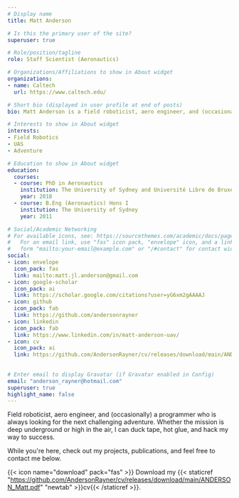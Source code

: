```yaml
---
# Display name
title: Matt Anderson

# Is this the primary user of the site?
superuser: true

# Role/position/tagline
role: Staff Scientist (Aeronautics)

# Organizations/Affiliations to show in About widget
organizations:
- name: Caltech
  url: https://www.caltech.edu/

# Short bio (displayed in user profile at end of posts)
bio: Matt Anderson is a field roboticist, aero engineer, and (occasionally) a programmer who is always looking for the next challenging adventure.

# Interests to show in About widget
interests:
- Field Robotics
- UAS
- Adventure

# Education to show in About widget
education:
  courses:
  - course: PhD in Aeronautics
    institution: The University of Sydney and Université Libre de Bruxelles
    year: 2018
  - course: B.Eng (Aeronautics) Hons I
    institution: The University of Sydney
    year: 2011

# Social/Academic Networking
# For available icons, see: https://sourcethemes.com/academic/docs/page-builder/#icons
#   For an email link, use "fas" icon pack, "envelope" icon, and a link in the
#   form "mailto:your-email@example.com" or "/#contact" for contact widget.
social:
- icon: envelope
  icon_pack: fas
  link: mailto:matt.jl.anderson@gmail.com
- icon: google-scholar
  icon_pack: ai
  link: https://scholar.google.com/citations?user=yG6xm2gAAAAJ
- icon: github
  icon_pack: fab
  link: https://github.com/andersonrayner
- icon: linkedin
  icon_pack: fab
  link: https://www.linkedin.com/in/matt-anderson-uav/
- icon: cv
  icon_pack: ai
  link: https://github.com/AndersonRayner/cv/releases/download/main/ANDERSON_Matt.pdf
  
  
# Enter email to display Gravatar (if Gravatar enabled in Config)
email: "anderson_rayner@hotmail.com"
superuser: true
highlight_name: false
---
```


Field roboticist, aero engineer, and (occasionally) a programmer who is always looking for the next challenging adventure.  Whether the mission is deep underground or high in the air, I can duck tape, hot glue, and hack my way to success.

While you're here, check out my projects, publications, and feel free to contact me below.

{{< icon name="download" pack="fas" >}} Download my {{< staticref "https://github.com/AndersonRayner/cv/releases/download/main/ANDERSON_Matt.pdf" "newtab" >}}cv{{< /staticref >}}.
<!-- {{< icon name="download" pack="fas" >}} Download my {{< staticref "https://github.com/AndersonRayner/cv/releases/download/main/ANDERSON_Matt.pdf" "newtab" >}}cv{{< /staticref >}} or view my {{< staticref "https://andersonrayner.github.io/slides/example/" "newtab" >}}slide deck{{< /staticref >}}. -->



